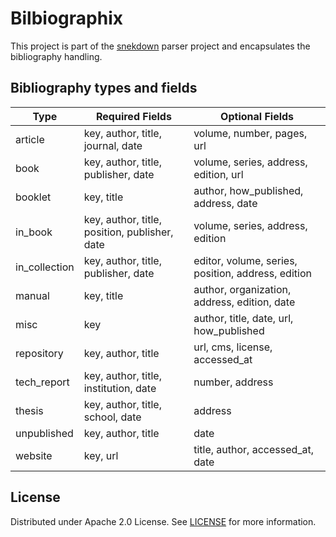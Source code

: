 # Bilbiographix

This project is part of the [snekdown](https://github.com/Trivernis/snekdown) parser project and encapsulates the bibliography handling.


## Bibliography types and fields

| Type          | Required Fields                               | Optional Fields                                    |
| ------------- | --------------------------------------------- | -------------------------------------------------- |
| article       | key, author, title, journal, date             | volume, number, pages, url                         |
| book          | key, author, title, publisher, date           | volume, series, address, edition, url              |
| booklet       | key, title                                    | author, how_published, address, date               |
| in_book       | key, author, title, position, publisher, date | volume, series, address, edition                   |
| in_collection | key, author, title, publisher, date           | editor, volume, series, position, address, edition |
| manual        | key, title                                    | author, organization, address, edition, date       |
| misc          | key                                           | author, title, date, url, how_published            |
| repository    | key, author, title                            | url, cms, license, accessed_at                     |
| tech_report   | key, author, title, institution, date         | number, address                                    |
| thesis        | key, author, title, school, date              | address                                            |
| unpublished   | key, author, title                            | date                                               |
| website       | key, url                                      | title, author, accessed_at, date                   |


## License

Distributed under Apache 2.0 License. See [LICENSE](https://github.com/Trivernis/bibliographix/blob/main/LICENSE) for more information.
